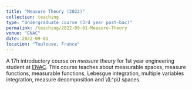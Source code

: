 ```yaml
---
title: "Measure Theory (2022)"
collection: teaching
type: "Undergraduate course (3rd year post-bac)"
permalink: /teaching/2022-09-01-Measure-Theory
venue: "ENAC"
date: 2022-09-01
location: "Toulouse, France"
---
```


A 17h introductory course on _measure theory_ for 1st year engineering student at [ENAC](https://enac.fr/). This course teaches about measurable spaces, measure functions, measurable functions, Lebesgue integration, multiple variables integration, measure decomposition and \\(L^p\\) spaces.

